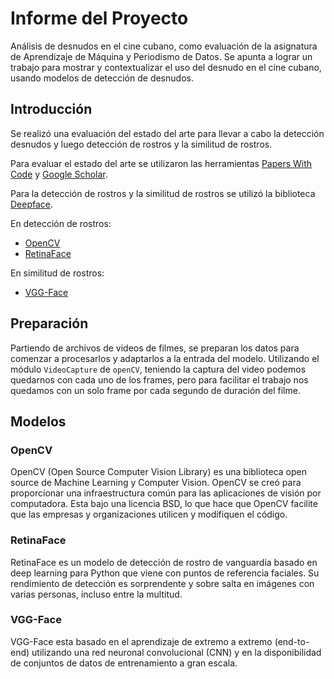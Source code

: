 # Informe del Proyecto

Análisis de desnudos en el cine cubano, como evaluación de la asignatura de Aprendizaje de Máquina y Periodismo de Datos. Se apunta a lograr un trabajo para mostrar y contextualizar el uso del desnudo en el cine cubano, usando modelos de detección de desnudos.

## Introducción  

Se realizó una evaluación del estado del arte para llevar a cabo la detección desnudos y luego detección de rostros y la similitud de rostros.

Para evaluar el estado del arte se utilizaron las herramientas [Papers With Code](https://paperswithcode.com/) y [Google Scholar](https://scholar.google.com/).

Para la detección de rostros y la similitud de rostros se utilizó la biblioteca [Deepface](https://github.com/serengil/deepface).

En detección de rostros:

- [OpenCV](https://github.com/opencv/opencv)
- [RetinaFace](https://github.com/serengil/retinaface)

En similitud de rostros:

- [VGG-Face](https://www.robots.ox.ac.uk/~vgg/software/vgg_face/)

## Preparación

Partiendo de archivos de videos de filmes, se preparan los datos para comenzar a procesarlos y adaptarlos a la entrada del modelo. Utilizando el módulo ```VideoCapture``` de ```openCV```, teniendo la captura del video podemos quedarnos con cada uno de los frames, pero para facilitar el trabajo nos quedamos con un solo frame por cada segundo de duración del filme.

## Modelos

### OpenCV

OpenCV (Open Source Computer Vision Library) es una biblioteca open source de Machine Learning y Computer Vision. OpenCV se creó para proporcionar una infraestructura común para las aplicaciones de visión por computadora. Esta bajo una licencia BSD, lo que hace que OpenCV facilite que las empresas y organizaciones utilicen y modifiquen el código.

### RetinaFace

RetinaFace es un modelo de detección de rostro de vanguardia basado en deep learning para Python que viene con puntos de referencia faciales. Su rendimiento de detección es sorprendente y sobre salta en imágenes con varias personas, incluso entre la multitud.

### VGG-Face

VGG-Face esta basado en el aprendizaje de extremo a extremo (end-to-end) utilizando una red neuronal convolucional (CNN) y en la disponibilidad de conjuntos de datos de entrenamiento a gran escala.